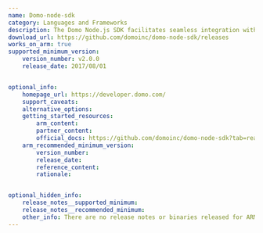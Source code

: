```yaml
---
name: Domo-node-sdk
category: Languages and Frameworks
description: The Domo Node.js SDK facilitates seamless integration with Domo's platform, enabling developers to efficiently interact with Domo's APIs for data management, visualization, and business intelligence solutions.
download_url: https://github.com/domoinc/domo-node-sdk/releases
works_on_arm: true
supported_minimum_version:
    version_number: v2.0.0
    release_date: 2017/08/01


optional_info:
    homepage_url: https://developer.domo.com/
    support_caveats:
    alternative_options:
    getting_started_resources:
        arm_content:
        partner_content:
        official_docs: https://github.com/domoinc/domo-node-sdk?tab=readme-ov-file#setup
    arm_recommended_minimum_version:
        version_number:
        release_date:
        reference_content:
        rationale:


optional_hidden_info:
    release_notes__supported_minimum:
    release_notes__recommended_minimum:
    other_info: There are no release notes or binaries released for ARM64. However, domo-node-sdk can be installed from the version 2.0.0.  
---
```

